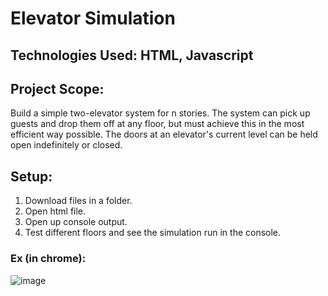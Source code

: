 # Elevator Simulation

## Technologies Used: HTML, Javascript

## Project Scope:

Build a simple two-elevator system for n stories. The system can pick up guests and drop them off at any floor, but must achieve this in the most efficient way possible. The doors at an elevator's current level can be held open indefinitely or closed.


## Setup:
1. Download files in a folder.
2. Open html file.
3. Open up console output.
4. Test different floors and see the simulation run in the console.

### Ex (in chrome):
![image](https://user-images.githubusercontent.com/56245127/170414348-fb74f5fa-20c5-4798-8a10-936ba742f596.png)

